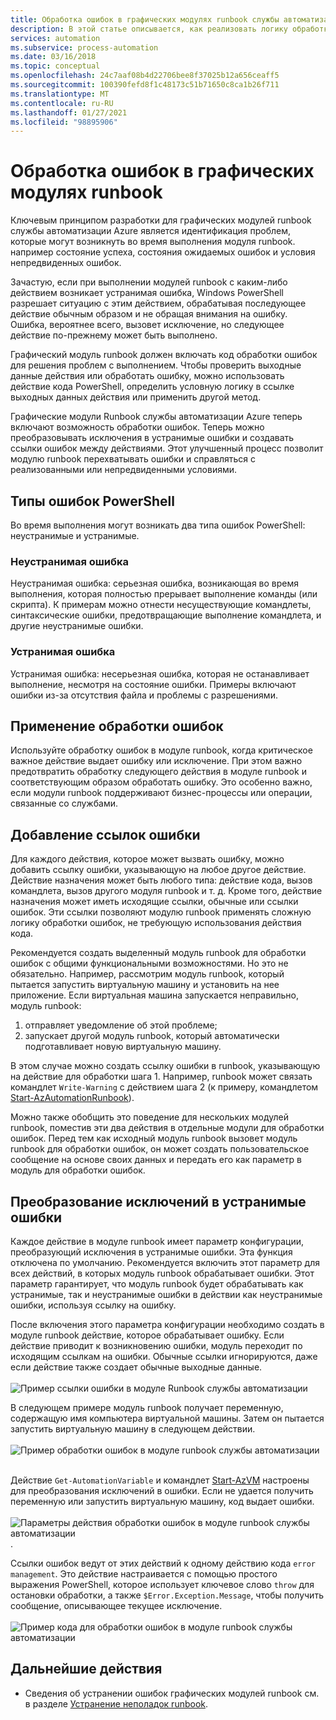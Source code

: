 ```yaml
---
title: Обработка ошибок в графических модулях runbook службы автоматизации Azure
description: В этой статье описывается, как реализовать логику обработки ошибок в графических модулях runbook службы автоматизации Azure.
services: automation
ms.subservice: process-automation
ms.date: 03/16/2018
ms.topic: conceptual
ms.openlocfilehash: 24c7aaf08b4d22706bee8f37025b12a656ceaff5
ms.sourcegitcommit: 100390fefd8f1c48173c51b71650c8ca1b26f711
ms.translationtype: MT
ms.contentlocale: ru-RU
ms.lasthandoff: 01/27/2021
ms.locfileid: "98895906"
---
```

# <a name="handle-errors-in-graphical-runbooks"></a>Обработка ошибок в графических модулях runbook

Ключевым принципом разработки для графических модулей runbook службы автоматизации Azure является идентификация проблем, которые могут возникнуть во время выполнения модуля runbook. например состояние успеха, состояния ожидаемых ошибок и условия непредвиденных ошибок.

Зачастую, если при выполнении модулей runbook с каким-либо действием возникает устранимая ошибка, Windows PowerShell разрешает ситуацию с этим действием, обрабатывая последующее действие обычным образом и не обращая внимания на ошибку. Ошибка, вероятнее всего, вызовет исключение, но следующее действие по-прежнему может быть выполнено.

Графический модуль runbook должен включать код обработки ошибок для решения проблем с выполнением. Чтобы проверить выходные данные действия или обработать ошибку, можно использовать действие кода PowerShell, определить условную логику в ссылке выходных данных действия или применить другой метод.

Графические модули Runbook службы автоматизации Azure теперь включают возможность обработки ошибок. Теперь можно преобразовывать исключения в устранимые ошибки и создавать ссылки ошибок между действиями. Этот улучшенный процесс позволит модулю runbook перехватывать ошибки и справляться с реализованными или непредвиденными условиями. 

## <a name="powershell-error-types"></a>Типы ошибок PowerShell

Во время выполнения могут возникать два типа ошибок PowerShell: неустранимые и устранимые.
 
### <a name="terminating-error"></a>Неустранимая ошибка

Неустранимая ошибка: серьезная ошибка, возникающая во время выполнения, которая полностью прерывает выполнение команды (или скрипта). К примерам можно отнести несуществующие командлеты, синтаксические ошибки, предотвращающие выполнение командлета, и другие неустранимые ошибки.

### <a name="non-terminating-error"></a>Устранимая ошибка

Устранимая ошибка: несерьезная ошибка, которая не останавливает выполнение, несмотря на состояние ошибки. Примеры включают ошибки из-за отсутствия файла и проблемы с разрешениями.

## <a name="when-to-use-error-handling"></a>Применение обработки ошибок

Используйте обработку ошибок в модуле runbook, когда критическое важное действие выдает ошибку или исключение. При этом важно предотвратить обработку следующего действия в модуле runbook и соответствующим образом обработать ошибку. Это особенно важно, если модули runbook поддерживают бизнес-процессы или операции, связанные со службами.

## <a name="add-error-links"></a>Добавление ссылок ошибки

Для каждого действия, которое может вызвать ошибку, можно добавить ссылку ошибки, указывающую на любое другое действие. Действие назначения может быть любого типа: действие кода, вызов командлета, вызов другого модуля runbook и т. д. Кроме того, действие назначения может иметь исходящие ссылки, обычные или ссылки ошибок. Эти ссылки позволяют модулю runbook применять сложную логику обработки ошибок, не требующую использования действия кода.

Рекомендуется создать выделенный модуль runbook для обработки ошибок с общими функциональными возможностями. Но это не обязательно. Например, рассмотрим модуль runbook, который пытается запустить виртуальную машину и установить на нее приложение. Если виртуальная машина запускается неправильно, модуль runbook:

1. отправляет уведомление об этой проблеме;
2. запускает другой модуль runbook, который автоматически подготавливает новую виртуальную машину.

В этом случае можно создать ссылку ошибки в runbook, указывающую на действие для обработки шага 1. Например, runbook может связать командлет `Write-Warning` с действием шага 2 (к примеру, командлетом [Start-AzAutomationRunbook](/powershell/module/az.automation/start-azautomationrunbook)).

Можно также обобщить это поведение для нескольких модулей runbook, поместив эти два действия в отдельные модули для обработки ошибок. Перед тем как исходный модуль runbook вызовет модуль runbook для обработки ошибок, он может создать пользовательское сообщение на основе своих данных и передать его как параметр в модуль для обработки ошибок.

## <a name="turn-exceptions-into-non-terminating-errors"></a>Преобразование исключений в устранимые ошибки

Каждое действие в модуле runbook имеет параметр конфигурации, преобразующий исключения в устранимые ошибки. Эта функция отключена по умолчанию. Рекомендуется включить этот параметр для всех действий, в которых модуль runbook обрабатывает ошибки. Этот параметр гарантирует, что модуль runbook будет обрабатывать как устранимые, так и неустранимые ошибки в действии как неустранимые ошибки, используя ссылку на ошибку.  

После включения этого параметра конфигурации необходимо создать в модуле runbook действие, которое обрабатывает ошибку. Если действие приводит к возникновению ошибки, модуль переходит по исходящим ссылкам на ошибки. Обычные ссылки игнорируются, даже если действие также создает обычные выходные данные.<br><br> ![Пример ссылки ошибки в модуле Runbook службы автоматизации](media/automation-runbook-graphical-error-handling/error-link-example.png)

В следующем примере модуль runbook получает переменную, содержащую имя компьютера виртуальной машины. Затем он пытается запустить виртуальную машину в следующем действии.<br><br> ![Пример обработки ошибок в модуле runbook службы автоматизации](media/automation-runbook-graphical-error-handling/runbook-example-error-handling.png)<br><br>      

Действие `Get-AutomationVariable` и командлет [Start-AzVM](/powershell/module/Az.Compute/Start-AzVM) настроены для преобразования исключений в ошибки. Если не удается получить переменную или запустить виртуальную машину, код выдает ошибки.<br><br> ![Параметры действия обработки ошибок в модуле runbook службы автоматизации](media/automation-runbook-graphical-error-handling/activity-blade-convertexception-option.png).

Ссылки ошибок ведут от этих действий к одному действию кода `error management`. Это действие настраивается с помощью простого выражения PowerShell, которое использует ключевое слово `throw` для остановки обработки, а также `$Error.Exception.Message`, чтобы получить сообщение, описывающее текущее исключение.<br><br> ![Пример кода для обработки ошибок в модуле runbook службы автоматизации](media/automation-runbook-graphical-error-handling/runbook-example-error-handling-code.png)

## <a name="next-steps"></a>Дальнейшие действия

* Сведения об устранении ошибок графических модулей runbook см. в разделе [Устранение неполадок runbook](troubleshoot/runbooks.md).
